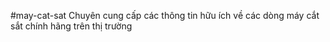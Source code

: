 #may-cat-sat
Chuyên cung cấp các thông tin hữu ích về các dòng máy cắt sắt chính hãng trên thị trường
